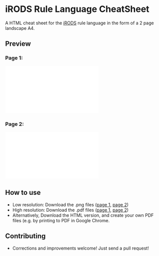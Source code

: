# iRODS Rule Language CheatSheet
A HTML cheat sheet for the [iRODS](http://irods.org) rule language
in the form of a 2 page landscape A4.

## Preview

### Page 1:
![Screenshot page 1](irodsrules.p1.pdf)

### Page 2:
![Screenshot page 2](irodsrules.p2.pdf)

## How to use

- Low resolution: Download the .png files ([page 1](https://raw.githubusercontent.com/samuell/irods-rulelang-cheatsheet/master/irodsrules.p1.png), [page 2](https://raw.githubusercontent.com/samuell/irods-rulelang-cheatsheet/master/irodsrules.p2.png))
- High resolution: Download the .pdf files ([page 1](https://raw.githubusercontent.com/samuell/irods-rulelang-cheatsheet/master/irodsrules.p1.pdf), [page 2](https://raw.githubusercontent.com/samuell/irods-rulelang-cheatsheet/master/irodsrules.p2.pdf))
- Alternatively, Download the HTML version, and create your own PDF files (e.g.
  by printing to PDF in Google Chrome.

## Contributing

- Corrections and improvements welcome! Just send a pull request!
